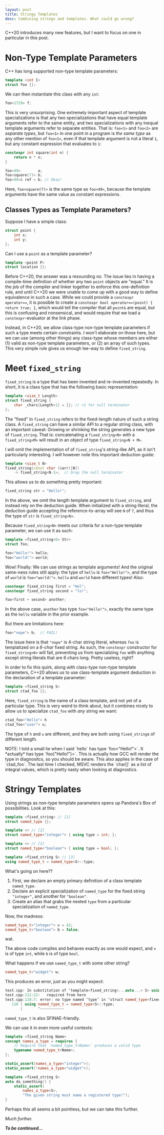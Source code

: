```yaml
---
layout: post
title: Stringy Templates
desc: Combining strings and templates. What could go wrong?
---
```


C++20 introduces many new features, but I want to focus on one in particular in
this post.


# Non-Type Template Parameters

C++ has long supported non-type template parameters:
```c++
template <int I>
struct foo {};
```

We can then instantiate this class with any `int`:

```c++
foo<1729> f;
```

This is very unsurprising. One extremely important aspect of template
specializations is that any two specializations that have equal template
arguments refer to the same entity, and two specializations with any inequal
template arguments refer to separate entities. That is: `foo<1>` and `foo<2>`
are *separate types*, but `foo<1>` in one point in a program is *the same type*
as any other mention of `foo<1>`, even if that template argument is not a
literal `1`, but any constant expression that evaluates to `1`:

```c++
constexpr int square(int n) {
    return n * n;
}

foo<49>        a;
foo<square(7)> b;
foo<49>& ref = b; // Okay!
```

Here, `foo<square(7)>` is the same type as `foo<49>`, because the template
arguments have the same value as constant expressions.


## Classes Types as Template Parameters?

Suppose I have a simple class:

```c++
struct point {
    int x;
    int y;
};
```

Can I use a `point` as a template parameter?

```c++
template <point P>
struct location {};
```

Before C++20, the answer was a resounding *no*. The issue lies in having a
compile-time definition of whether any two `point` objects are "equal." It is
the job of the compiler and linker together to enforce this one-definition rule,
and until C++20 we were unable to come up with a good way to define equivalence
in such a case. While we could provide a `constexpr operator==`, it is possible
to create a `constexpr bool operator==(point) { return true; }`, which would
tell the compiler that all `point`s are equal, but this is confusing and
nonsensical, and would require that we load a `constexpr`-evaluator at the link
phase.

Instead, in C++20, we allow class-type non-type template parameters if such a
type meets certain constraints. I won't elaborate on those here, but we can use
(among other things) any class-type whose members are either (1) valid as
non-type template parameters, or (2) an array of such types. This very simple
rule gives us enough lee-way to define `fixed_string`.


# Meet `fixed_string`

`fixed_string` is a type that has been invented and re-invented repeatedly. In
short, it is a class type that has the following basic representation:

```c++
template <size_t Length>
struct fixed_string {
    char _chars[Length+1] = {}; // +1 for null terminator
};
```

The "fixed" in `fixed_string` refers to the fixed-length nature of such a string
class. A `fixed_string` can have a similar API to a regular string class, with
an important caveat: Growing or shrinking the string generates a new type of
`fixed_string`. That is: concatenating a `fixed_string<N>` with a
`fixed_string<M>` will result in an object of type `fixed_string<N + M>`.

I will omit the implementation of of `fixed_string`'s string-like API, as it
isn't particularly interesting. I *will* however note this important deduction
guide:

```c++
template <size_t N>
fixed_string(const char (&arr)[N])
    -> fixed_string<N-1>;  // Drop the null terminator
```

This allows us to do something pretty important:

```c++
fixed_string str = "Hello!";
```

In the above, we omit the length template argument to `fixed_string`, and
instead rely on the deduction guide. When initialized with a string literal, the
deduction guide accepting the reference-to-array will see `N` of `7`, and thus
the type of `str` is `fixed_string<6>`.

Because `fixed_string<N>` meets our criteria for a non-type template parameter,
we can use it as such:

```c++
template <fixed_string<6> Str>
struct foo;

foo<"Hello!"> hello;
foo<"world!"> world;
```

Wow! Finally: We can use strings as template arguments! And the original
same-ness rules still apply: the type of `hello` is `foo<"Hello!">`, and the
type of `world` is `foo<"world!">`. `hello` and `world` have different types!
Also:

```c++
constexpr fixed_string first = "Hel";
constexpr fixed_string second = "lo!";

foo<first + second> another;
```

In the above case, `another` has type `foo<"Hello!">`, exactly the same type as
the `hello` variable in the prior example.

But there are limitations here:

```c++
foo<"nope"> b;  // FAIL!
```

The issue here is that `"nope"` is 4-char string literal, whereas `foo` is
templatized on a *6-char* fixed string. As such, the `constexpr` constructor for
`fixed_string<6>` will fail, preventing us from specializing `foo` with anything
except string literals that are 6 chars long. Pretty useless, right?

In order to fix this quirk, along with class-type non-type template parameters,
C++20 allows us to use class-template argument deduction in the declaration of a
template parameter:

```c++
template <fixed_string S>
struct ctad_foo {};
```

Here, `fixed_string` is the name of a class template, and not yet of a
particular type. This is very weird to think about, but it combines nicely to
allow us to specialize `ctad_foo` with *any* string we want:

```c++
ctad_foo<"Hello"> h
ctad_foo<"user"> u;
```

The type of `h` and `u` are different, and they are both using `fixed_string`s
of different length.

<div class="aside note" markdown="1"> NOTE: I told a small lie when I said
`hello` has type `foo<"Hello!">`. It *actually* has type
`foo<fixed_string<6>{"Hello!"}>`. This is actually how GCC will render the type
in diagnositcs, so you should be aware. This also applies in the case of
`ctad_foo`. The last time I checked, MSVC renders the `char[]` as a list of
integral values, which is pretty nasty when looking at diagnostics.
</div>


# Stringy Templates

Using strings as non-type template parameters opens up Pandora's Box of
possibilities. Look at this:

```c++
template <fixed_string> // [1]
struct named_type {};

template <> // [2]
struct named_type<"integer"> { using type = int; };

template <> // [2]
struct named_type<"boolean"> { using type = bool; };

template <fixed_string S> // [3]
using named_type_t = named_type<S>::type;
```

What's going on here??

1. First, we declare an empty primary definition of a class template
   `named_type`.
2. Declare an explicit specialization of `named_type` for the fixed string
   `"integer"`, and another for `"boolean"`.
3. Create an alias that grabs the nested `type` from a particular specialization
   of `named_type`.

Now, the madness:

```c++
named_type_t<"integer"> v = 42;
named_type_t<"boolean"> b = false;
```

wat.

The above code compiles and behaves exactly as one would expect, and `v` is of
type `int`, while `b` is of type `bool`.

What happens if we use `named_type_t` with some other string?

```c++
named_type_t<"widget"> w;
```

This produces an error, just as you might expect:

```c++
test.cpp: In substitution of ‘template<fixed_string<...auto...> S> using named_type_t = typename named_type::type [with fixed_string<...auto...> S = neo::fixed_string<6>{"widget"}]’:
test.cpp:112:22:   required from here
test.cpp:110:7: error: no type named ‘type’ in ‘struct named_type<fixed_string<6>{"widget"}>’
   110 | using named_type_t = named_type<S>::type;
       |       ^~~~~~~~~~~~
```

`named_type_t` is also SFINAE-friendly.

We can use it in even more useful contexts:

```c++
template <fixed_string Name>
concept names_a_type = requires {
    // Require that `named_type_t<Name>` produces a valid type
    typename named_type_t<Name>;
};

static_assert(names_a_type<"integer">);
static_assert(!names_a_type<"widget">);

template <fixed_string S>
auto do_something() {
    static_assert(
        names_a_type<S>,
        "The given string must name a registered type!");
}
```

Perhaps this all seems a bit pointless, but we can take this further.

*Much further.*

***To be continued...***
